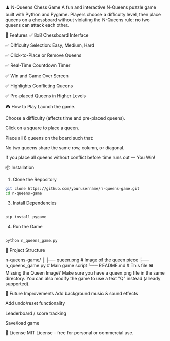 ♟️ N-Queens Chess Game
A fun and interactive N-Queens puzzle game built with Python and Pygame.
Players choose a difficulty level, then place queens on a chessboard without violating the N-Queens rule: no two queens can attack each other.


🚀 Features
✅ 8x8 Chessboard Interface

✅ Difficulty Selection: Easy, Medium, Hard

✅ Click-to-Place or Remove Queens

✅ Real-Time Countdown Timer

✅ Win and Game Over Screen

✅ Highlights Conflicting Queens

✅ Pre-placed Queens in Higher Levels

🎮 How to Play
Launch the game.

Choose a difficulty (affects time and pre-placed queens).

Click on a square to place a queen.

Place all 8 queens on the board such that:

No two queens share the same row, column, or diagonal.

If you place all queens without conflict before time runs out — You Win!

📦 Installation
1. Clone the Repository
```bash
git clone https://github.com/yourusername/n-queens-game.git
cd n-queens-game
 ```
3. Install Dependencies
```bash

pip install pygame
```
4. Run the Game
```bash

python n_queens_game.py
```
📁 Project Structure

n-queens-game/
│
├── queen.png           # Image of the queen piece
├── n_queens_game.py    # Main game script
└── README.md           # This file
🖼️ Missing the Queen Image?
Make sure you have a queen.png file in the same directory.
You can also modify the game to use a text "Q" instead (already supported).


🧠 Future Improvements
Add background music & sound effects

Add undo/reset functionality

Leaderboard / score tracking

Save/load game

📜 License
MIT License – free for personal or commercial use.

